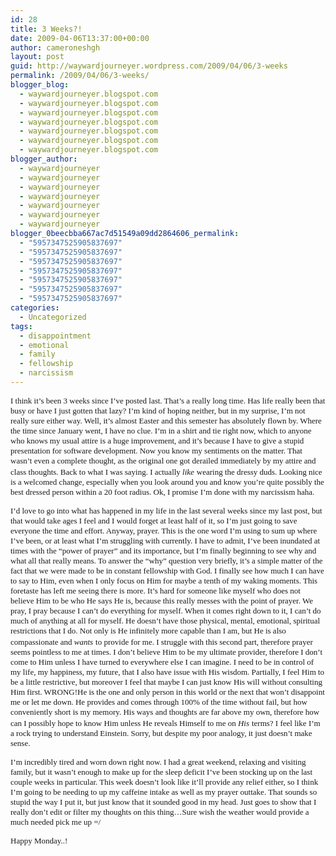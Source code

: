 ```yaml
---
id: 28
title: 3 Weeks?!
date: 2009-04-06T13:37:00+00:00
author: cameroneshgh
layout: post
guid: http://waywardjourneyer.wordpress.com/2009/04/06/3-weeks
permalink: /2009/04/06/3-weeks/
blogger_blog:
  - waywardjourneyer.blogspot.com
  - waywardjourneyer.blogspot.com
  - waywardjourneyer.blogspot.com
  - waywardjourneyer.blogspot.com
  - waywardjourneyer.blogspot.com
  - waywardjourneyer.blogspot.com
  - waywardjourneyer.blogspot.com
blogger_author:
  - waywardjourneyer
  - waywardjourneyer
  - waywardjourneyer
  - waywardjourneyer
  - waywardjourneyer
  - waywardjourneyer
  - waywardjourneyer
blogger_0beecbba667ac7d51549a09dd2864606_permalink:
  - "5957347525905837697"
  - "5957347525905837697"
  - "5957347525905837697"
  - "5957347525905837697"
  - "5957347525905837697"
  - "5957347525905837697"
  - "5957347525905837697"
categories:
  - Uncategorized
tags:
  - disappointment
  - emotional
  - family
  - fellowship
  - narcissism
---
```

<span style="font-family:trebuchet ms;font-size:small;">I think it&#8217;s been 3 weeks since I&#8217;ve posted last. That&#8217;s a really long time. Has life really been that busy or have I just gotten that lazy? I&#8217;m kind of hoping neither, but in my surprise, I&#8217;m not really sure either way. Well, it&#8217;s almost Easter and this semester has absolutely flown by. Where the time since January went, I have no clue. I&#8217;m in a shirt and tie right now, which to anyone who knows my usual attire is a huge improvement, and it&#8217;s because I have to give a stupid presentation for software development. Now you know my sentiments on the matter. That wasn&#8217;t even a complete thought, as the original one got derailed immediately by my attire and class thoughts. Back to what I was saying. I actually </span><span style="font-family:trebuchet ms;font-size:small;font-style:italic;">like</span> <span style="font-family:trebuchet ms;font-size:small;">wearing the dressy duds. Looking nice is a welcomed change, especially when you look around you and know you&#8217;re quite possibly the best dressed person within a 20 foot radius. Ok, I promise I&#8217;m done with my narcissism haha.</span>
  
<span style="font-family:trebuchet ms;font-size:small;">I&#8217;d love to go into what has happened in my life in the last several weeks since my last post, but that would take ages I feel and I would forget at least half of it, so I&#8217;m just going to save everyone the time and effort. Anyway, prayer. This is the one word I&#8217;m using to sum up where I&#8217;ve been, or at least what I&#8217;m struggling with currently. I have to admit, I&#8217;ve been inundated at times with the &#8220;power of prayer&#8221; and its importance, but I&#8217;m finally beginning to see why and what all that really means. To answer the &#8220;why&#8221; question very briefly, it&#8217;s a simple matter of the fact that we were made to be in constant fellowship with God. I finally see how much I can have to say to Him, even when I only focus on Him for maybe a tenth of my waking moments. This foretaste has left me seeing there is more. It&#8217;s hard for someone like myself who does not believe Him to be who He says He is, because this really messes with the point of prayer. We pray, I pray because I can&#8217;t do everything for myself. When it comes right down to it, I can&#8217;t do much of anything at all for myself. He doesn&#8217;t have those physical, mental, emotional, spiritual restrictions that I do. Not only is He infinitely more capable than I am, but He is also compassionate and </span><span style="font-family:trebuchet ms;font-size:small;font-style:italic;">wants</span> <span style="font-family:trebuchet ms;font-size:small;">to provide for me. I struggle with this second part, therefore prayer seems pointless to me at times. I don&#8217;t believe Him to be my ultimate provider, therefore I don&#8217;t come to Him unless I have turned to everywhere else I can imagine. I need to be in control of my life, my happiness, my future, that I also have issue with His wisdom. Partially, I feel Him to be a little restrictive, but moreover I feel that maybe I can just know His will without consulting Him first. WRONG!He is the one and only person in this world or the next that won&#8217;t disappoint me or let me down. He provides and comes through 100% of the time without fail, but how conveniently short is my memory. His ways and thoughts are far above my own, therefore how can I possibly hope to know Him unless He reveals Himself to me on </span><span style="font-family:trebuchet ms;font-size:small;font-style:italic;">His</span> <span style="font-family:trebuchet ms;font-size:small;">terms? I feel like I&#8217;m a rock trying to understand Einstein. Sorry, but despite my poor analogy, it just doesn&#8217;t make sense.</span>
  
<span style="font-family:trebuchet ms;font-size:small;">I&#8217;m incredibly tired and worn down right now. I had a great weekend, relaxing and visiting family, but it wasn&#8217;t enough to make up for the sleep deficit I&#8217;ve been stocking up on the last couple weeks in particular. This week doesn&#8217;t look like it&#8217;ll provide any relief either, so I think I&#8217;m going to be needing to up my caffeine intake as well as my prayer outtake. That sounds so stupid the way I put it, but just know that it sounded good in my head. Just goes to show that I really don&#8217;t edit or filter my thoughts on this thing&#8230;Sure wish the weather would provide a much needed pick me up =/</span>
  
<span style="font-family:trebuchet ms;font-size:small;">Happy Monday..!</span>